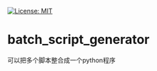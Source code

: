 [![License: MIT](https://img.shields.io/badge/License-MIT-yellow.svg)](https://opensource.org/licenses/MIT)
# batch_script_generator
可以把多个脚本整合成一个python程序
